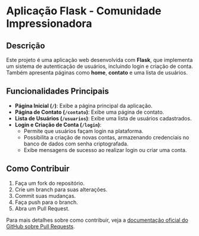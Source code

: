 # Aplicação Flask - Comunidade Impressionadora  

## Descrição  
Este projeto é uma aplicação web desenvolvida com **Flask**, que implementa um sistema de autenticação de usuários, incluindo login e criação de conta. Também apresenta páginas como **home**, **contato** e uma lista de usuários.  

## Funcionalidades Principais  
- **Página Inicial (`/`)**: Exibe a página principal da aplicação.  
- **Página de Contato (`/contato`)**: Exibe uma página de contato.  
- **Lista de Usuários (`/usuarios`)**: Exibe uma lista de usuários cadastrados.  
- **Login e Criação de Conta (`/login`)**:  
  - Permite que usuários façam login na plataforma.  
  - Possibilita a criação de novas contas, armazenando credenciais no banco de dados com senha criptografada.  
  - Exibe mensagens de sucesso ao realizar login ou criar uma conta.  

## Como Contribuir  
1. Faça um fork do repositório.  
2. Crie um branch para suas alterações.  
3. Commit suas mudanças.  
4. Faça push para o branch.  
5. Abra um Pull Request.  

Para mais detalhes sobre como contribuir, veja a [documentação oficial do GitHub sobre Pull Requests](https://docs.github.com/pt/pull-requests/collaborating-with-pull-requests).  
